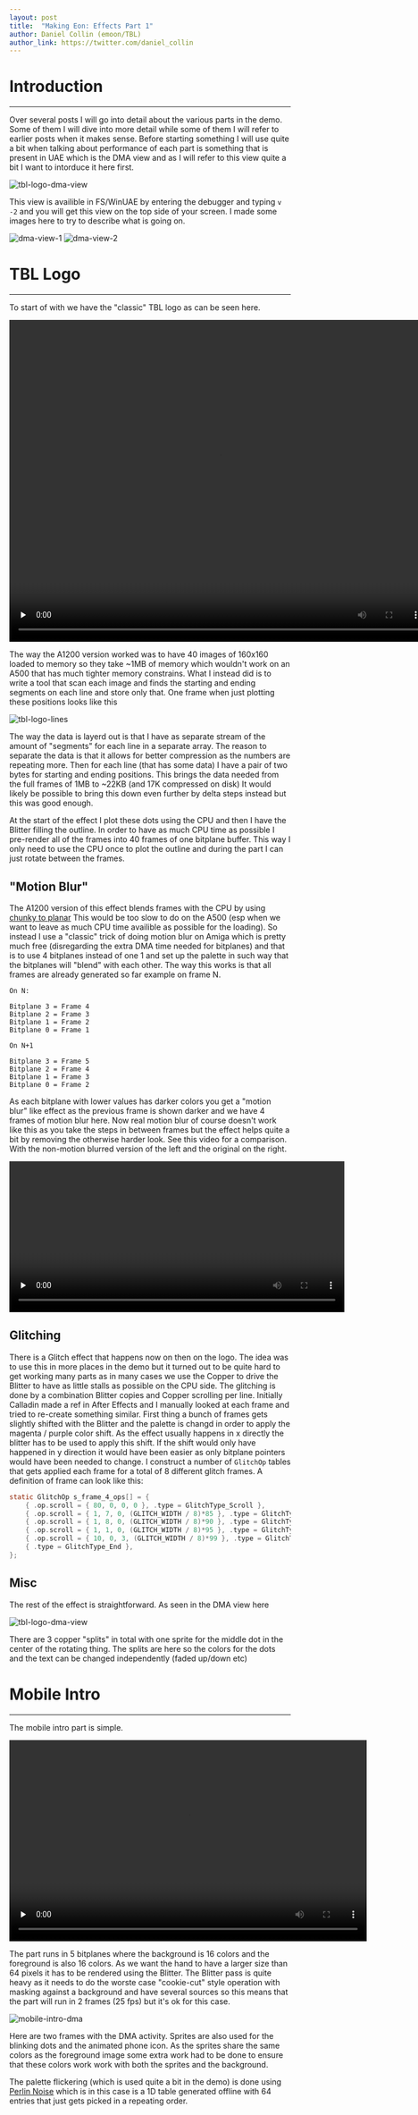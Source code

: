 ```yaml
---
layout: post
title:  "Making Eon: Effects Part 1"
author: Daniel Collin (emoon/TBL)
author_link: https://twitter.com/daniel_collin
---
```


# Introduction
---

Over several posts I will go into detail about the various parts in the demo. Some of them I will dive into more detail while some of them I will refer to earlier posts when it makes sense. Before starting something I will use quite a bit when talking about performance of each part is something that is present in UAE which is the DMA view and as I will refer to this view quite a bit I want to intorduce it here first.

![tbl-logo-dma-view](/assets/tbl_logo_dma_view_glitch.png)

This view is availible in FS/WinUAE by entering the debugger and typing `v -2` and you will get this view on the top side of your screen. I made some images here to try to describe what is going on.

![dma-view-1](/assets/dma_view_1.jpg)
![dma-view-2](/assets/dma_view_2.jpg)

# TBL Logo
---

To start of with we have the "classic" TBL logo as can be seen here.

<video width="752" height="576" controls preload="none">
   <source src="/assets/tbl_logo.mp4" type="video/mp4">
   Your browser does not support the video tag.
</video>

The way the A1200 version worked was to have 40 images of 160x160 loaded to memory so they take ~1MB of memory which wouldn't work on an A500 that has much tighter memory constrains. What I instead did is to write a tool that scan each image and finds the starting and ending segments on each line and store only that. One frame when just plotting these positions looks like this

![tbl-logo-lines](/assets/tbl_logo_lines.png)

The way the data is layerd out is that I have as separate stream of the amount of "segments" for each line in a separate array. The reason to separate the data is that it allows for better compression as the numbers are repeating more. Then for each line (that has some data) I have a pair of two bytes for starting and ending positions. This brings the data needed from the full frames of 1MB to ~22KB (and 17K compressed on disk) It would likely be possible to bring this down even further by delta steps instead but this was good enough.

At the start of the effect I plot these dots using the CPU and then I have the Blitter filling the outline. In order to have as much CPU time as possible I pre-render all of the frames into 40 frames of one bitplane buffer. This way I only need to use the CPU once to plot the outline and during the part I can just rotate between the frames.

## "Motion Blur"

The A1200 version of this effect blends frames with the CPU by using [chunky to planar](http://oldwww.nvg.ntnu.no/amiga/amigafaq/AmigaFAQ_16.html) This would be too slow to do on the A500 (esp when we want to leave as much CPU time availible as possible for the loading). So instead I use a "classic" trick of doing motion blur on Amiga which is pretty much free (disregarding the extra DMA time needed for bitplanes) and that is to use 4 bitplanes instead of one 1 and set up the palette in such way that the bitplanes will "blend" with each other. The way this works is that all frames are already generated so far example on frame N.

```
On N:

Bitplane 3 = Frame 4
Bitplane 2 = Frame 3
Bitplane 1 = Frame 2
Bitplane 0 = Frame 1

On N+1

Bitplane 3 = Frame 5
Bitplane 2 = Frame 4
Bitplane 1 = Frame 3
Bitplane 0 = Frame 2
```

As each bitplane with lower values has darker colors you get a "motion blur" like effect as the previous frame is shown darker and we have 4 frames of motion blur here. Now real motion blur of course doesn't work like this as you take the steps in between frames but the effect helps quite a bit by removing the otherwise harder look. See this video for a comparison. With the non-motion blurred version of the left and the original on the right.

<video width="600" height="270" controls preload="none">
   <source src="/assets/tbl_logo_compare.mp4" type="video/mp4">
   Your browser does not support the video tag.
</video>


## Glitching

There is a Glitch effect that happens now on then on the logo. The idea was to use this in more places in the demo but it turned out to be quite hard to get working many parts as in many cases we use the Copper to drive the Blitter to have as little stalls as possible on the CPU side. The glitching is done by a combination Blitter copies and Copper scrolling per line. Initially Calladin made a ref in After Effects and I manually looked at each frame and tried to re-create something similar.
First thing a bunch of frames gets slightly shifted with the Blitter and the palette is changd in order to apply the magenta / purple color shift. As the effect usually happens in x directly the blitter has to be used to apply this shift. If the shift would only have happened in y direction it would have been easier as only bitplane pointers would have been needed to change. I construct a number of `GlitchOp` tables that gets applied each frame for a total of 8 different glitch frames. A definition of frame can look like this:

```c
static GlitchOp s_frame_4_ops[] = {
	{ .op.scroll = { 80, 0, 0, 0 }, .type = GlitchType_Scroll },
	{ .op.scroll = { 1, 7, 0, (GLITCH_WIDTH / 8)*85 }, .type = GlitchType_Scroll },
	{ .op.scroll = { 1, 8, 0, (GLITCH_WIDTH / 8)*90 }, .type = GlitchType_Scroll },
	{ .op.scroll = { 1, 1, 0, (GLITCH_WIDTH / 8)*95 }, .type = GlitchType_Scroll },
	{ .op.scroll = { 10, 0, 3, (GLITCH_WIDTH / 8)*99 }, .type = GlitchType_Scroll },
	{ .type = GlitchType_End },
};
```

## Misc

The rest of the effect is straightforward. As seen in the DMA view here

![tbl-logo-dma-view](/assets/tbl_logo_dma_view.png)

There are 3 copper "splits" in total with one sprite for the middle dot in the center of the rotating thing. The splits are here so the colors for the dots and the text can be changed independently (faded up/down etc)

# Mobile Intro
---

The mobile intro part is simple.

<video width="640" height="360" controls preload="none">
   <source src="/assets/mobile_intro.mp4" type="video/mp4">
   Your browser does not support the video tag.
</video>

The part runs in 5 bitplanes where the background is 16 colors and the foreground is also 16 colors. As we want the hand to have a larger size than 64 pixels it has to be rendered using the Blitter. The Blitter pass is quite heavy as it needs to do the worste case "cookie-cut" style operation with masking against a background and have several sources so this means that the part will run in 2 frames (25 fps) but it's ok for this case.

![mobile-intro-dma](/assets/mobile_intro_dma.png)

Here are two frames with the DMA activity. Sprites are also used for the blinking dots and the animated phone icon. As the sprites share the same colors as the foreground image some extra work had to be done to ensure that these colors work work with both the sprites and the background.

The palette flickering (which is used quite a bit in the demo) is done using [Perlin Noise](https://en.wikipedia.org/wiki/Perlin_noise) which is in this case is a 1D table generated offline with 64 entries that just gets picked in a repeating order.

